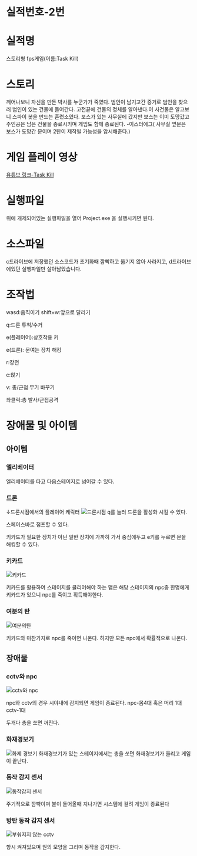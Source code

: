 
# 실적번호-2번

# 실적명

스토리형 fps게임(이름:Task Kill)

# 스토리

깨어나보니 자신을 만든 박사를 누군가가 죽였다. 범인이 남기고간 증거로 범인을 찾으러 범인이 있는 건물에 들어간다.  고전끝에 건물의 정체를 알아낸다.이 사건물은 알고보니 스파이 봇을 만드는 훈련소였다. 보스가 있는 사무실에 갔지만 보스는 이미 도망갔고 주인공은 남은 건물을 종료시키며 게임도 함께 종료된다. -이스터에그( 사무실 옆문은 보스가 도망간 문이며 2탄이 제작될 가능성을 암시해준다.)

# 게임 플레이 영상

[유튜브 링크-Task Kill](https://youtu.be/qKm6IbQLhNk)

# 실행파일

위에 개제되어있는 실행파일을 열어 Project.exe 을 실행시키면 된다.

# 소스파일

c드라이브에 저장했던 소스코드가 초기화때 깜빡하고 옮기지 않아 사라지고, d드라이브에있던 실행파일만 살아남았습니다.

# 조작법
wasd:움직이기
shift+w:앞으로 달리기

q:드론 투척/수거

e(플레이어):상호작용 키

e(드론): 문여는 장치 해킹

r:장전

c:앉기

v: 총/근접 무기 바꾸기

좌클릭:총 발사/근접공격


# 장애물 및 아이템

## 아이템

### 엘리베이터
엘리베이터를 타고 다음스테이지로 넘어갈 수 있다.

### 드론
↓드론시점에서의 플레이어 케릭터
![드론시점](https://user-images.githubusercontent.com/60810332/132773006-a5d7b59a-f662-4657-b510-e93b8ec4006e.png)
q를 눌러 드론을 활성화 시킬 수 있다.

스페이스바로 점프할 수 있다.

키카드가 필요한 장치가 아닌 일반 장치에 가까히 가서 중심에두고 e키를 누르면 문을 해킹할 수 있다.



### 키카드

![키카드](https://user-images.githubusercontent.com/60810332/132772917-23d663c4-3697-4805-a0c0-1366dd285d23.png)

키카드를 활용하여 스테이지를 클리어해야 하는 맵은 해당 스테이지의 npc중 한명에게 키카드가 있으니 npc를 죽이고 획득해야한다.

### 여분의 탄
![여분의탄](https://user-images.githubusercontent.com/60810332/132772942-922d6596-ae03-402f-9cf8-7fc3a1a17345.png)

키카드와 마찬가지로 npc를 죽이면 나온다. 하지만 모든 npc에서 확률적으로 나온다.

## 장애물

### cctv와 npc 


![cctv와 npc](https://user-images.githubusercontent.com/60810332/132772892-77b09d3c-96c6-473f-ae6e-b59299c34bf8.png)

npc와 cctv의 경우 시야내에 감지되면 게임이 종료된다.
npc-몸4대 혹은 머리 1대
cctv-1대

두개다 총을 쏘면 꺼진다.

### 화재경보기

![화제 경보기](https://user-images.githubusercontent.com/60810332/132772913-1eeb058e-19ce-42d4-b4f5-3cd7923c6f2b.png)
화재경보기가 있는 스테이지에서는 총을 쏘면 화재경보기가 울리고 게임이 끝난다.

### 동작 감지 센서
![동작감지 센서](https://user-images.githubusercontent.com/60810332/132772972-7a400a43-3bdb-4952-baec-23ffc6853549.png)

주기적으로 깜빡이며 불이 들어올때 지나가면 시스템에 걸려 게임이 종료된다

### 방탄 동작 감지 센서
![부숴지지 않는 cctv](https://user-images.githubusercontent.com/60810332/132772975-70114473-40fa-4c7b-bb38-5cef294e8343.png)

항시 켜져있으며 원의 모양을 그리며 동작을 감지한다.

### 

